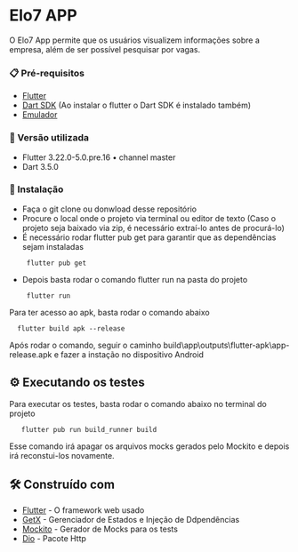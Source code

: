 # Elo7 APP

O Elo7 App  permite que os usuários visualizem informações sobre a empresa, além de ser possível pesquisar por vagas.

### 📋 Pré-requisitos

* [Flutter](https://docs.flutter.dev/get-started/install)
* [Dart SDK](https://dart.dev/get-dart) (Ao instalar o flutter o Dart SDK é instalado também) 
* [Emulador](https://developer.android.com/studio/run/managing-avds?hl=pt-br)

### 📌 Versão utilizada

* Flutter 3.22.0-5.0.pre.16 • channel master
* Dart 3.5.0

### 🔧 Instalação

- Faça o git clone ou donwload desse repositório
- Procure o local onde o projeto via terminal ou editor de texto (Caso o projeto seja baixado via zip, é necessário extraí-lo antes de procurá-lo)
- É necessário rodar flutter pub get para garantir que as dependências sejam instaladas
  ```
   flutter pub get
  ```
- Depois basta rodar o comando flutter run na pasta do projeto
  ```
   flutter run
  ```

Para ter acesso ao apk, basta rodar o comando abaixo
  ```
    flutter build apk --release
  ```

Após rodar o comando, seguir o caminho  build\app\outputs\flutter-apk\app-release.apk e fazer a instação no dispositivo Android

## ⚙️ Executando os testes

Para executar os testes, basta rodar o comando abaixo no terminal do projeto 
 ```
    flutter pub run build_runner build
 ```
Esse comando irá apagar os arquivos mocks gerados pelo Mockito e depois irá reconstui-los novamente. 

## 🛠️ Construído com

* [Flutter](https://flutter.dev/) - O framework web usado
* [GetX](https://chornthorn.github.io/getx-docs/) - Gerenciador de Estados e Injeção de Ddpendências
* [Mockito](https://pub.dev/packages/mockito) - Gerador de Mocks para os tests
* [Dio](https://pub.dev/packages/dio) - Pacote Http 


